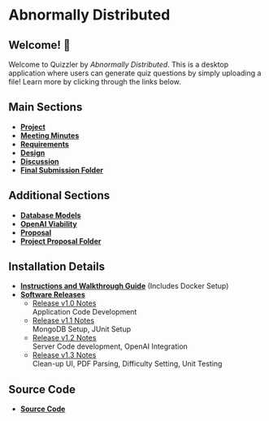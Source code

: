 # Abnormally Distributed

## Welcome! 👋
Welcome to Quizzler by _Abnormally Distributed_. This is a desktop application where users can generate quiz questions by simply uploading a file! Learn more by clicking through the links below.

## Main Sections
- [**Project**](https://git.uwaterloo.ca/k57hu/abnormally-distributed/-/wikis/Final-Submission/Project)
- [**Meeting Minutes**](https://git.uwaterloo.ca/k57hu/abnormally-distributed/-/wikis/Final-Submission/Meeting-Minutes)
- [**Requirements**](https://git.uwaterloo.ca/k57hu/abnormally-distributed/-/wikis/Final-Submission/Requirements)
- [**Design**](https://git.uwaterloo.ca/k57hu/abnormally-distributed/-/wikis/Final-Submission/Design)
- [**Discussion**](https://git.uwaterloo.ca/k57hu/abnormally-distributed/-/wikis/Final-Submission/Discussion)
- [**Final Submission Folder**](https://git.uwaterloo.ca/k57hu/abnormally-distributed/-/wikis/Final-Submission)

## Additional Sections
- [**Database Models**](https://git.uwaterloo.ca/k57hu/abnormally-distributed/-/wikis/Project-Proposal)
- [**OpenAI Viability**](https://git.uwaterloo.ca/k57hu/abnormally-distributed/-/wikis/Project-Proposal/OpenAI-Viability)
- [**Proposal**](https://git.uwaterloo.ca/k57hu/abnormally-distributed/-/wikis/Project-Proposal/Proposal)
- [**Project Proposal Folder**](https://git.uwaterloo.ca/k57hu/abnormally-distributed/-/wikis/Project-Proposal)


## Installation Details
- [**Instructions and Walkthrough Guide**](https://git.uwaterloo.ca/k57hu/abnormally-distributed/-/wikis/Final-Submission/Installation-and-Walkthrough-Guide) (Includes Docker Setup)
- [**Software Releases**](https://git.uwaterloo.ca/k57hu/abnormally-distributed/-/tree/main/releases?ref_type=heads)
    - [Release v1.0 Notes](https://git.uwaterloo.ca/k57hu/abnormally-distributed/-/blob/main/releases/v1.0-release-notes.md?ref_type=heads) \
Application Code Development
    - [Release v1.1 Notes](https://git.uwaterloo.ca/k57hu/abnormally-distributed/-/blob/main/releases/v1.1-release-notes.md?ref_type=heads) \
MongoDB Setup, JUnit Setup
    - [Release v1.2 Notes](https://git.uwaterloo.ca/k57hu/abnormally-distributed/-/blob/main/releases/v1.2-release-notes.md?ref_type=heads) \
Server Code development, OpenAI Integration
    - [Release v1.3 Notes](https://git.uwaterloo.ca/k57hu/abnormally-distributed/-/blob/main/releases/v1.3-release-notes.md?ref_type=heads) \
Clean-up UI, PDF Parsing, Difficulty Setting, Unit Testing

## Source Code
- [**Source Code**](https://git.uwaterloo.ca/k57hu/abnormally-distributed)

